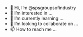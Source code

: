 - 👋 Hi, I’m @spsgroupsofindustry
- 👀 I’m interested in ...
- 🌱 I’m currently learning ...
- 💞️ I’m looking to collaborate on ...
- 📫 How to reach me ...

<!---
spsgroupsofindustry/spsgroupsofindustry is a ✨ special ✨ repository because its `README.md` (this file) appears on your GitHub profile.
You can click the Preview link to take a look at your changes.
--->
